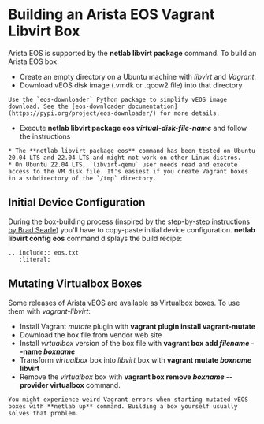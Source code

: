 # Building an Arista EOS Vagrant Libvirt Box

Arista EOS is supported by the **netlab libvirt package** command. To build an Arista EOS box:

* Create an empty directory on a Ubuntu machine with *libvirt* and *Vagrant*.
* Download vEOS disk image (.vmdk or .qcow2 file) into that directory

```{tip}
Use the `eos-downloader` Python package to simplify vEOS image download. See the [eos-downloader documentation](https://pypi.org/project/eos-downloader/) for more details.
```

* Execute **netlab libvirt package eos _virtual-disk-file-name_** and follow the instructions

```{warning}
* The **‌netlab libvirt package eos** command has been tested on Ubuntu 20.04 LTS and 22.04 LTS and might not work on other Linux distros.
* On Ubuntu 22.04 LTS, `libvirt-qemu` user needs read and execute access to the VM disk file. It's easiest if you create Vagrant boxes in a subdirectory of the `/tmp` directory.
```

## Initial Device Configuration

During the box-building process (inspired by the [step-by-step instructions by Brad Searle](https://codingpackets.com/blog/arista-veos-vagrant-libvirt-box-install/)) you'll have to copy-paste initial device configuration. **netlab libvirt config eos** command displays the build recipe:

```{eval-rst}
.. include:: eos.txt
   :literal:
```

## Mutating Virtualbox Boxes

Some releases of Arista vEOS are available as Virtualbox boxes. To use them with *vagrant-libvirt*:

* Install Vagrant *mutate* plugin with **vagrant plugin install vagrant-mutate**
* Download the box file from vendor web site
* Install *virtualbox* version of the box file with **vagrant box add *filename* \-\-name _boxname_**
* Transform *virtualbox* box into *libvirt* box with **vagrant mutate _boxname_ libvirt**
* Remove the _virtualbox_ box with **vagrant box remove _boxname_ \-\-provider virtualbox** command.

```{warning}
You might experience weird Vagrant errors when starting mutated vEOS boxes with **‌netlab up** command. Building a box yourself usually solves that problem.
```
